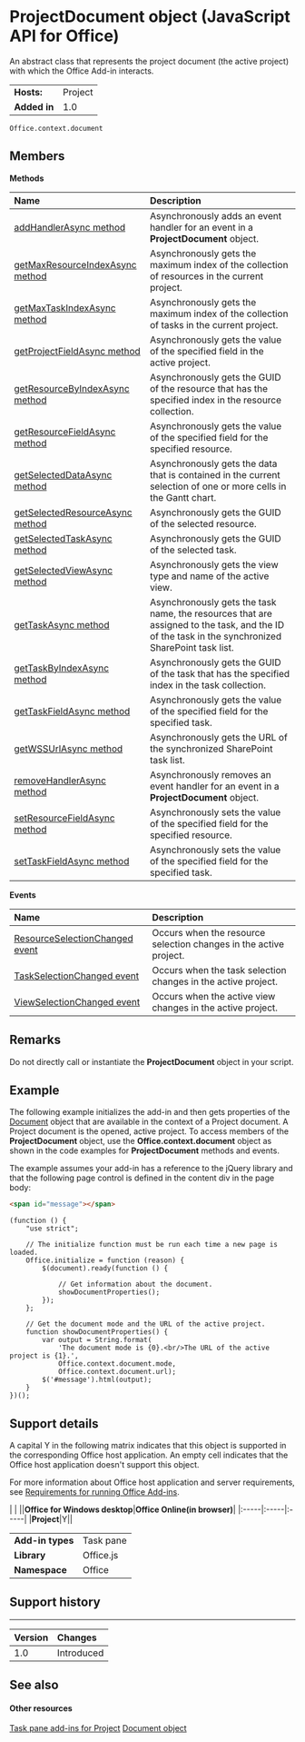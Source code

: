 
# ProjectDocument object (JavaScript API for Office)
An abstract class that represents the project document (the active project) with which the Office Add-in interacts.

|||
|:-----|:-----|
|**Hosts:**|Project|
|**Added in**|1.0|

```
Office.context.document
```


## Members


**Methods**


|**Name**|**Description**|
|:-----|:-----|
|[addHandlerAsync method](../reference/shared/projectdocument/addhandlerasync-method.md)|Asynchronously adds an event handler for an event in a  **ProjectDocument** object.|
|[getMaxResourceIndexAsync method](../reference/shared/projectdocument/getmaxresourceindexasync-method.md)|Asynchronously gets the maximum index of the collection of resources in the current project.|
|[getMaxTaskIndexAsync method](../reference/shared/projectdocument/getmaxtaskindexasync-method.md)|Asynchronously gets the maximum index of the collection of tasks in the current project.|
|[getProjectFieldAsync method](../reference/shared/projectdocument/getprojectfieldasync-method.md)|Asynchronously gets the value of the specified field in the active project.|
|[getResourceByIndexAsync method](../reference/shared/projectdocument/getresourcebyindexasync-method.md)|Asynchronously gets the GUID of the resource that has the specified index in the resource collection.|
|[getResourceFieldAsync method](../reference/shared/projectdocument/getresourcefieldasync-method.md)|Asynchronously gets the value of the specified field for the specified resource.|
|[getSelectedDataAsync method](../reference/shared/projectdocument/getselecteddataasync-method.md)|Asynchronously gets the data that is contained in the current selection of one or more cells in the Gantt chart.|
|[getSelectedResourceAsync method](../reference/shared/projectdocument/getselectedresourceasync-method.md)|Asynchronously gets the GUID of the selected resource.|
|[getSelectedTaskAsync method](../reference/shared/projectdocument/getselectedtaskasync-method.md)|Asynchronously gets the GUID of the selected task.|
|[getSelectedViewAsync method](../reference/shared/projectdocument/getselectedviewasync-method.md)|Asynchronously gets the view type and name of the active view.|
|[getTaskAsync method](../reference/shared/projectdocument/gettaskasync-method.md)|Asynchronously gets the task name, the resources that are assigned to the task, and the ID of the task in the synchronized SharePoint task list.|
|[getTaskByIndexAsync method](../reference/shared/projectdocument/gettaskbyindexasync-method.md)|Asynchronously gets the GUID of the task that has the specified index in the task collection.|
|[getTaskFieldAsync method](../reference/shared/projectdocument/gettaskfieldasync-method.md)|Asynchronously gets the value of the specified field for the specified task.|
|[getWSSUrlAsync method](../reference/shared/projectdocument/getwssurlasync-method.md)|Asynchronously gets the URL of the synchronized SharePoint task list.|
|[removeHandlerAsync method](../reference/shared/projectdocument/removehandlerasync-method.md)|Asynchronously removes an event handler for an event in a  **ProjectDocument** object.|
|[setResourceFieldAsync method](../reference/shared/projectdocument/setresourcefieldasync-method.md)|Asynchronously sets the value of the specified field for the specified resource.|
|[setTaskFieldAsync method](../reference/shared/projectdocument/settaskfieldasync-method.md)|Asynchronously sets the value of the specified field for the specified task.|

**Events**


|**Name**|**Description**|
|:-----|:-----|
|[ResourceSelectionChanged event](../reference/shared/projectdocument/resourceselectionchanged-event.md)|Occurs when the resource selection changes in the active project.|
|[TaskSelectionChanged event](../reference/shared/projectdocument/taskselectionchanged-event.md)|Occurs when the task selection changes in the active project.|
|[ViewSelectionChanged event](../reference/shared/projectdocument/viewselectionchanged-event.md)|Occurs when the active view changes in the active project.|

## Remarks

Do not directly call or instantiate the  **ProjectDocument** object in your script.


## Example

The following example initializes the add-in and then gets properties of the [Document](../reference/shared/document/document-object.md) object that are available in the context of a Project document. A Project document is the opened, active project. To access members of the **ProjectDocument** object, use the **Office.context.document** object as shown in the code examples for **ProjectDocument** methods and events.

The example assumes your add-in has a reference to the jQuery library and that the following page control is defined in the content div in the page body:




```HTML
<span id="message"></span>
```




```
(function () {
    "use strict";

    // The initialize function must be run each time a new page is loaded.
    Office.initialize = function (reason) {
        $(document).ready(function () {

            // Get information about the document.
            showDocumentProperties();
        });
    };

    // Get the document mode and the URL of the active project.
    function showDocumentProperties() {
        var output = String.format(
            'The document mode is {0}.<br/>The URL of the active project is {1}.',
            Office.context.document.mode,
            Office.context.document.url);
        $('#message').html(output);
    }
})();
```


## Support details


A capital Y in the following matrix indicates that this object is supported in the corresponding Office host application. An empty cell indicates that the Office host application doesn't support this object.

For more information about Office host application and server requirements, see [Requirements for running Office Add-ins](http://msdn.microsoft.com/library/67340567-bb9a-498c-96d3-3f52f28c16bc%28Office.15%29.aspx).


|
|
||**Office for Windows desktop**|**Office Online(in browser)**|
|:-----|:-----|:-----|
|**Project**|Y||

|||
|:-----|:-----|
|**Add-in types**|Task pane|
|**Library**|Office.js|
|**Namespace**|Office|

## Support history



****


|**Version**|**Changes**|
|:-----|:-----|
|1.0|Introduced|

## See also



#### Other resources


[Task pane add-ins for Project](http://msdn.microsoft.com/library/74e80cc5-8095-4d42-886b-47a0820e9e09%28Office.15%29.aspx)
[Document object](../reference/shared/document/document-object.md)
